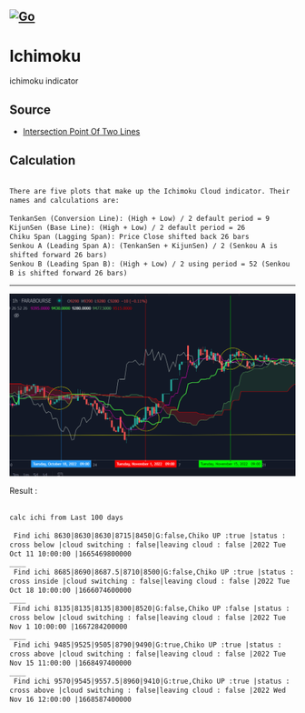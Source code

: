 ## [![Go](https://github.com/Qasemt/Ichimoku/actions/workflows/go.yml/badge.svg)](https://github.com/Qasemt/Ichimoku/actions/workflows/go.yml)

# Ichimoku

ichimoku indicator

## Source

- [Intersection Point Of Two Lines][1]

## Calculation

```

There are five plots that make up the Ichimoku Cloud indicator. Their names and calculations are:

TenkanSen (Conversion Line): (High + Low) / 2 default period = 9
KijunSen (Base Line): (High + Low) / 2 default period = 26
Chiku Span (Lagging Span): Price Close shifted back 26 bars
Senkou A (Leading Span A): (TenkanSen + KijunSen) / 2 (Senkou A is shifted forward 26 bars)
Senkou B (Leading Span B): (High + Low) / 2 using period = 52 (Senkou B is shifted forward 26 bars)
```

---

![alt text](./docs/demo_h1.png)

Result :

```console

calc ichi from Last 100 days

 Find ichi 8630|8630|8630|8715|8450|G:false,Chiko UP :true |status : cross below |cloud switching : false|leaving cloud : false |2022 Tue Oct 11 10:00:00 |1665469800000
____
 Find ichi 8685|8690|8687.5|8710|8500|G:false,Chiko UP :true |status : cross inside |cloud switching : false|leaving cloud : false |2022 Tue Oct 18 10:00:00 |1666074600000
____
 Find ichi 8135|8135|8135|8300|8520|G:false,Chiko UP :false |status : cross below |cloud switching : false|leaving cloud : false |2022 Tue Nov 1 10:00:00 |1667284200000
____
 Find ichi 9485|9525|9505|8790|9490|G:true,Chiko UP :true |status : cross above |cloud switching : false|leaving cloud : false |2022 Tue Nov 15 11:00:00 |1668497400000
____
 Find ichi 9570|9545|9557.5|8960|9410|G:true,Chiko UP :true |status : cross above |cloud switching : false|leaving cloud : false |2022 Wed Nov 16 12:00:00 |1668587400000

```

[1]: https://web.archive.org/web/20060911055655/http://local.wasp.uwa.edu.au/~pbourke/geometry/lineline2d/
